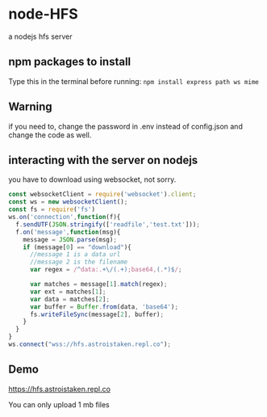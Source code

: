 # node-HFS
a nodejs hfs server
## npm packages to install
Type this in the terminal before running: `npm install express path ws mime`
## Warning
if you need to, change the password in .env instead of config.json and change the code as well.
## interacting with the server on nodejs
you have to download using websocket, not sorry.
```javascript
const websocketClient = require('websocket').client;
const ws = new websocketClient();
const fs = require('fs')
ws.on('connection',function(f){
  f.sendUTF(JSON.stringify(['readfile','test.txt']));
  f.on('message',function(msg){
    message = JSON.parse(msg);
    if (message[0] == "download"){
      //message 1 is a data url
      //message 2 is the filename
      var regex = /^data:.+\/(.+);base64,(.*)$/;

      var matches = message[1].match(regex);
      var ext = matches[1];
      var data = matches[2];
      var buffer = Buffer.from(data, 'base64');
      fs.writeFileSync(message[2], buffer);
    }
  }
}
ws.connect("wss://hfs.astroistaken.repl.co");
```
## Demo
https://hfs.astroistaken.repl.co

You can only upload 1 mb files
